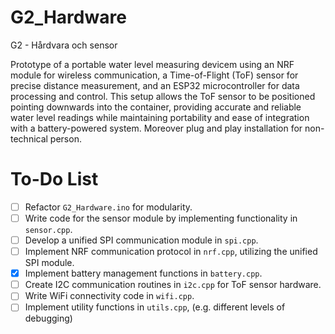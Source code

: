 # G2_Hardware
G2 - Hårdvara och sensor


Prototype of a portable water level measuring devicem using an NRF module for wireless communication, a Time-of-Flight (ToF) sensor for precise distance measurement, and an ESP32 microcontroller for data processing and control.
This setup allows the ToF sensor to be positioned pointing downwards into the container, providing accurate and reliable water level readings while maintaining portability and ease of integration with a battery-powered system.
Moreover plug and play installation for non-technical person.

# To-Do List

- [ ] Refactor `G2_Hardware.ino` for modularity.
- [ ] Write code for the sensor module by implementing functionality in `sensor.cpp`.
- [ ] Develop a unified SPI communication module in `spi.cpp`.
- [ ] Implement NRF communication protocol in `nrf.cpp`, utilizing the unified SPI module.
- [x] Implement battery management functions in `battery.cpp`.
- [ ] Create I2C communication routines in `i2c.cpp` for ToF sensor hardware.
- [ ] Write WiFi connectivity code in `wifi.cpp`.
- [ ] Implement utility functions in `utils.cpp`, (e.g. different levels of debugging)
